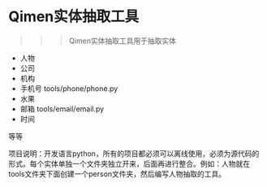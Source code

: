 # Qimen实体抽取工具
>>> Qimen实体抽取工具用于抽取实体

* 人物
* 公司
* 机构
* 手机号 tools/phone/phone.py
* 水果
* 邮箱 tools/email/email.py
* 时间

等等








项目说明：开发语言python，所有的项目都必须可以离线使用，必须为源代码的形式。每个实体单独一个文件夹独立开来，后面再进行整合。例如：人物就在tools文件夹下面创建一个person文件夹，然后编写人物抽取的工具。




